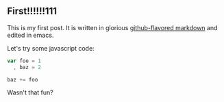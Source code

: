 ## First!!!!!!111 ##

This is my first post.  It is written in glorious [github-flavored markdown](http://github.github.com/github-flavored-markdown/) and edited in emacs.

Let's try some javascript code:

```javascript
var foo = 1
  , baz = 2

baz += foo
```

Wasn't that fun?
